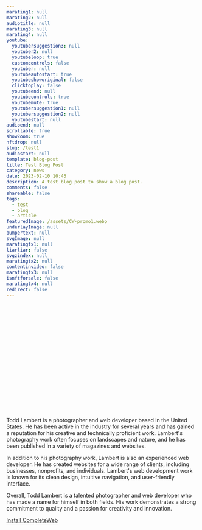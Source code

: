 ```yaml
---
marating1: null
marating2: null
audiotitle: null
marating3: null
marating4: null
youtube:
  youtubersuggestion3: null
  youtuber2: null
  youtubeloop: true
  customcontrols: false
  youtuber: null
  youtubeautostart: true
  youtubeshoworiginal: false
  clicktoplay: false
  youtubeend: null
  youtubecontrols: true
  youtubemute: true
  youtubersuggestion1: null
  youtubersuggestion2: null
  youtubestart: null
audioend: null
scrollable: true
showZoom: true
nftdrop: null
slug: /test1
audiostart: null
template: blog-post
title: Test Blog Post
category: news
date: 2023-02-10 10:43
description: A test blog post to show a blog post.
comments: false
shareable: false
tags:
  - test
  - blog
  - article
featuredImage: /assets/CW-promo1.webp
underlayImage: null
bumpertext: null
svgImage: null
maratingtx1: null
liarliar: false
svgzindex: null
maratingtx2: null
contentinvideo: false
maratingtx3: null
isnftforsale: false
maratingtx4: null
redirect: false
---
```

<div class="contentinside" style="position:relative; aspect-ratio:16/9;  width:100%; border:0px solid white; display:flex; flex-direction:column; justify-content:center;">
</div>

<style>
</style>


<div class="contentbody" style="text-align:left; margin-top:0;">


Todd Lambert is a photographer and web developer based in the United States. He has been active in the industry for several years and has gained a reputation for his creative and technically proficient work. Lambert's photography work often focuses on landscapes and nature, and he has been published in a variety of magazines and websites.

In addition to his photography work, Lambert is also an experienced web developer. He has created websites for a wide range of clients, including businesses, nonprofits, and individuals. Lambert's web development work is known for its clean design, intuitive navigation, and user-friendly interface.

Overall, Todd Lambert is a talented photographer and web developer who has made a name for himself in both fields. His work demonstrates a strong commitment to quality and a passion for creativity and innovation.


<a class="button" href="https://app.netlify.com/start/deploy?repository=https://github.com/completeweb-site/base&amp;stack=cms&amp;SITE_LOGO=https://completeweb.site/assets/logo.svg" rel="nofollow">
Install CompleteWeb
</a>





</div>